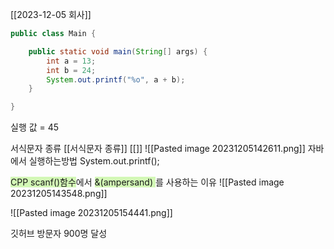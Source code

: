 [[2023-12-05 회사]]

```java
public class Main {

	public static void main(String[] args) {
		int a = 13;
		int b = 24;
		System.out.printf("%o", a + b);
	}

}


```
실행 값 = 45 


서식문자 종류 [[서식문자 종류]] [[]]
![[Pasted image 20231205142611.png]]
자바에서 실행하는방법 System.out.printf();


<span style="background:#d3f8b6">CPP scanf()함수</span>에서 <span style="background:#d3f8b6">&(ampersand) </span>를 사용하는 이유 
![[Pasted image 20231205143548.png]]

![[Pasted image 20231205154441.png]]

깃허브 방문자 900명 달성